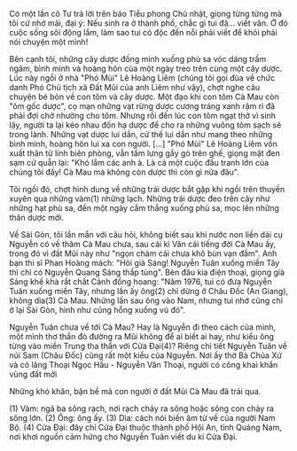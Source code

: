 Có một lần cô Tư trả lời trên báo Tiểu phong Chủ nhật, giọng từng từng mà tôi cứ nhớ mãi, đại ý: Nếu sinh ra ở thành phố, chắc gì tui đã... viết văn. Ở đó cuộc sống sôi động lắm, làm sao tui có độc đến nỗi phải viết để khỏi phải nói chuyện một mình!

Bên cạnh tôi, những cây dược đồng minh xuống phù sa vóc dáng trầm ngâm, bình minh và hoàng hôn của một ngày treo trên cùng một cây dược. Lúc này ngồi ở nhà "Phó Mùi" Lê Hoàng Liêm (chúng tôi gọi đùa về chức danh Phó Chủ tịch xã Đất Mũi của anh Liêm như vậy), chợt nghe câu chuyện bé bỏn về con tôm và cây dược. Một đạo khi con tôm Cà Mau còn "ôm gốc dược", cọ mạn những vạt rừng dược cương tráng xanh rậm rì đã phải đợi chờ nhường cho tôm. Nhưng rồi đến lúc con tôm ngạt thở vì sinh lậy, người ta lại kéo nhau đốn hạ dược để cho ra những vuông tôm sạch sẽ trong lành. Những vạt dược lui dần, cứ thế lui dần như mang theo những bình minh, hoàng hôn lui xa con người. [...] "Phó Mùi" Lê Hoàng Liêm vốn xuất thân từ lính biên phòng, vẫn tấm lưng gầy gò trên ghế, giọng mặt đen sạm cứ quẫn lại: "Khó lắm các anh à. Là cả một cuộc đấu tranh lớn của chúng tôi đấy! Cà Mau mà không còn dược thì còn gì nữa đâu".

Tôi ngồi đó, chợt hình dung về những trái dược bắt gặp khi ngồi trên thuyền xuyên qua những vàm(1) những lạch. Những trái dược đeo trên cây như những hạt phù sa, đến một ngày cắm thẳng xuống phù sa, mọc lên những thân dược mới.

Về Sài Gòn, tôi lần mẩn với câu hỏi, không biết sau khi nước non liền dải cụ Nguyễn có về thăm Cà Mau chưa, sau cái kì Văn cái tiếng đời Cà Mau ấy, trong đó vì đất Mũi này như "ngọn chàm cải chưa khô bùn vạn đầm". Anh bạn thi sĩ Phan Hoàng mách: "Hỏi già Sáng! Nguyễn Tuân xuống miền Tây thì chỉ có Nguyễn Quang Sáng thấp tùng". Bèn đâu kia điện thoại, giọng già Sáng khề khà rất chất Cảnh đồng hoang: "Năm 1976, tui có đưa Nguyễn Tuân xuống miền Tây, nhưng lần ấy ông(2) chỉ dừng ở Châu Đốc (An Giang), không dìa(3) Cà Mau. Những lần sau ông vào Nam, nhưng tui nhớ cũng chỉ ở lại Sài Gòn, hình như cũng hổng xuống vú đó".

Nguyễn Tuân chưa về tới Cà Mau? Hay là Nguyễn đi theo cách của mình, một mình thơ thẩn đò đường ra Mũi không để ai biết ai hay, như kiểu ông từng vào miền Trung tha thẩn với Cửa Đại(4)? Riêng chi tiết Nguyễn Tuân về núi Sam (Châu Đốc) cũng rất một kiểu của Nguyễn. Nơi ấy thờ Bà Chúa Xứ và có lăng Thoại Ngọc Hầu - Nguyễn Văn Thoại, người có công khai khẩn vùng đất mới

Những khó khăn, bận bề mà con người ở đất Mũi Cà Mau đã trải qua.

(1) Vàm: ngã ba sông rạch, nơi rạch chảy ra sông hoặc sông con chảy ra sông lớn.
(2) Ông: ông ấy.
(3) Dìa: cách nói biến âm từ về của người Nam Bộ.
(4) Cửa Đại: đây chỉ Cửa Đại thuộc thành phố Hội An, tỉnh Quảng Nam, nơi khơi nguồn cảm hứng cho Nguyễn Tuân viết du kí Cửa Đại.